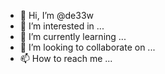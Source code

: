 - 👋 Hi, I’m @de33w
- 👀 I’m interested in ...
- 🌱 I’m currently learning ...
- 💞️ I’m looking to collaborate on ...
- 📫 How to reach me ...

<!---
de33w/de33w is a ✨ special ✨ repository because its `README.md` (this file) appears on your GitHub profile.
You can click the Preview link to take a look at your changes.
--->
